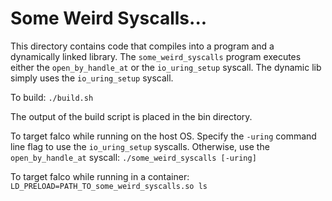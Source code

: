 # Some Weird Syscalls...
This directory contains code that compiles into a program and a dynamically linked library.
The `some_weird_syscalls` program executes either the `open_by_handle_at` or the `io_uring_setup`
syscall. The dynamic lib simply uses the `io_uring_setup` syscall.

To build: `./build.sh`

The output of the build script is placed in the bin directory.

To target falco while running on the host OS. Specify the `-uring` command
line flag to use the `io_uring_setup` syscalls. Otherwise, use the `open_by_handle_at` syscall: `./some_weird_syscalls [-uring]`

To target falco while running in a container: `LD_PRELOAD=PATH_TO_some_weird_syscalls.so ls`
